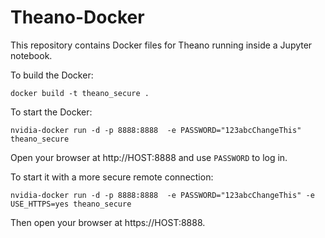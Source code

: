 # Theano-Docker

This repository contains Docker files for Theano running inside a Jupyter notebook.

To build the Docker:
```
docker build -t theano_secure .
```

To start the Docker:
```
nvidia-docker run -d -p 8888:8888  -e PASSWORD="123abcChangeThis" theano_secure
```
Open your browser at http://HOST:8888 and use `PASSWORD` to log in.

To start it with a more secure remote connection:
```
nvidia-docker run -d -p 8888:8888  -e PASSWORD="123abcChangeThis" -e USE_HTTPS=yes theano_secure
```
Then open your browser at https://HOST:8888.
